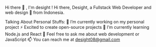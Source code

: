 
Hi there 👋 , I'm desight !
Hi there, Desight, a Fullstack Web Developer and web design 🚀 from Indonesia.

Talking About Personal Stuffs:
🔭 I’m currently working on my personal project
⚡ Excited to create open-source projects
🌱 I’m currently learning Node.js and React
💬 Feel free to ask me about web development or JavaScript
📫 You can reach me at desight08@gmail.com
